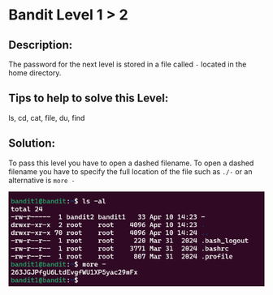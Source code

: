 # Bandit Level 1 > 2

## Description:
The password for the next level is stored in a file called ```-``` located in the home directory.

## Tips to help to solve this Level:
ls, cd, cat, file, du, find

## Solution:
To pass this level you have to open a dashed filename. To open a dashed filename you have to specify the full location of the file such as ```./-``` or an alternative is ```more -```

![](images/bandit1to2.png)
